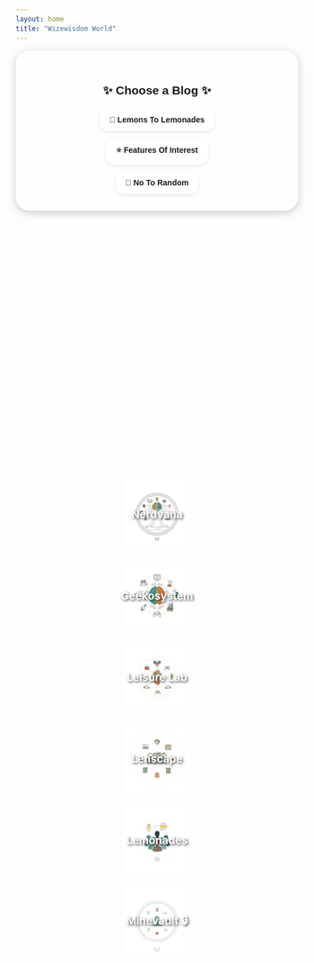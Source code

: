 ```yaml
---
layout: home
title: "Wizewisdom World"
---
```


<style>
  /* Main container */
  .blog-container {
    text-align: center;
    background: rgba(255, 255, 255, 0.6);
    padding: 30px;
    border-radius: 25px;
    max-width: 700px;
    margin: auto;
    box-shadow: 0 4px 15px rgba(0,0,0,0.2);
    font-family: Arial, sans-serif;
  }

  .links {
    display: flex;
    flex-direction: column;
    gap: 12px;
    align-items: center;
  }

  .links a {
    display: inline-block;
    background: rgba(255, 255, 255, 0.75);
    padding: 12px 18px;
    border-radius: 15px;
    text-decoration: none;
    font-weight: bold;
    box-shadow: 0 2px 6px rgba(0,0,0,0.1);
    transition: transform 0.25s ease;
  }

  .links a:hover {
    transform: scale(1.05);
  }

  /* Icon grid */
  .icon-grid {
    display: flex;
    justify-content: center;
    flex-wrap: wrap;
    gap: 25px;
    margin-top: 12vh;
  }

  .icon-card {
    position: relative;
    width: 270px;
    text-align: center;
    text-decoration: none;
    transition: transform 0.25s ease;
  }

  .icon-card img {
    width: 120px;
    height: 120px;
    display: block;
    margin: auto;
  }

  .icon-card span {
    position: absolute;
    top: 50%;
    left: 50%;
    transform: translate(-50%, -50%);
    font-size: 1.2rem; /* ✅ 20% smaller */
    font-weight: bold;
    color: #fff;
    text-shadow: 2px 2px 4px rgba(0,0,0,0.7);
    pointer-events: none;
  }

  .icon-card:hover img {
    transform: scale(1.08);
  }

  /* Responsive */
  @media (max-width: 768px) {
    .icon-grid { gap: 15px; }
    .icon-card { width: 200px; }
    .icon-card img { width: 90px; height: 90px; }
    .icon-card span { font-size: 1rem; }
  }

  @media (max-width: 480px) {
    .icon-card { width: 150px; }
    .icon-card img { width: 70px; height: 70px; }
    .icon-card span { font-size: 0.85rem; }
  }
</style>

<div class="blog-container">
  <h2 style="margin-bottom: 20px;">✨ Choose a Blog ✨</h2>
  <div class="links">
    <a href="https://lemons2lemonades.blogspot.com/">🍋 Lemons To Lemonades</a>
    <a href="https://featuresofinterestcom.wordpress.com/">⭐ Features Of Interest</a>
    <a href="https://notorandom.wordpress.com/">🎲 No To Random</a>
  </div>
</div>

<div class="icon-grid">
  <a href="/nerdvana/index.html" class="icon-card">
    <img src="/assets/images/nerdvana-icon.png" alt="Nerdvana Icon">
    <span>Nerdvana</span>
  </a>

  <a href="/geekosystem/index.html" class="icon-card">
    <img src="/assets/images/geekosystem-icon.png" alt="Geekosystem Icon">
    <span>Geekosystem</span>
  </a>

  <a href="/lifestyle/index.html" class="icon-card">
    <img src="/assets/images/leisure-icon.png" alt="Lifestyle Icon">
    <span>Leisure Lab</span>
  </a>

  <a href="/gallery/index.html" class="icon-card">
    <img src="/assets/images/lenscape-icon.png" alt="Gallery Icon">
    <span>Lenscape</span>
  </a>
  
  <a href="https://www.facebook.com/groups/lemons2lemonades" class="icon-card">
    <img src="/assets/images/group-icon.png" alt="Group Icon">
    <span>Lemonades</span>
  </a>
  
  <a href="/private/index.html" class="icon-card">
    <img src="/assets/images/personal-icon.png" alt="Personal Icon">
    <span>Minevault 🔒</span>
  </a>
</div>

